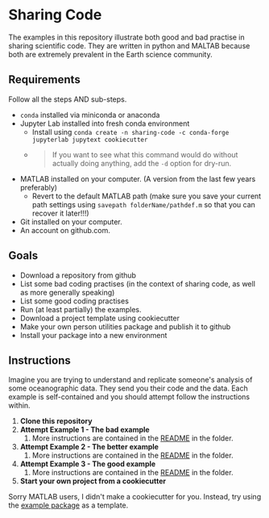 # Sharing Code

The examples in this repository illustrate both good and bad practise in sharing scientific code. They are written in python and MALTAB because both are extremely prevalent in the Earth science community.

## Requirements

Follow all the steps AND sub-steps.

* `conda` installed via miniconda or anaconda
* Jupyter Lab installed into fresh conda environment
  * Install using `conda create -n sharing-code -c conda-forge jupyterlab jupytext cookiecutter`
  * > If you want to see what this command would do without actually doing anything, add the `-d` option for dry-run.
* MATLAB installed on your computer. (A version from the last few years preferably)
  * Revert to the default MATLAB path (make sure you save your current path settings using `savepath folderName/pathdef.m` so that you can recover it later!!!)
* Git installed on your computer.
* An account on github.com.

## Goals

* Download a repository from github
* List some bad coding practises (in the context of sharing code, as well as more generally speaking)
* List some good coding practises
* Run (at least partially) the examples.
* Download a project template using cookiecutter
* Make your own person utilities package and publish it to github
* Install your package into a new environment

## Instructions

Imagine you are trying to understand and replicate someone's analysis of some oceanographic data. They send you their code and the data. Each example is self-contained and you should attempt follow the instructions within.

1) **Clone this repository**
1) **Attempt Example 1 - The bad example**
    1) More instructions are contained in the [README](bad_example/README.md) in the folder.
1) **Attempt Example 2 - The better example**
    1) More instructions are contained in the [README](better_example/README.md) in the folder.
1) **Attempt Example 3 - The good example**
    1) More instructions are contained in the [README](good_example/README.md) in the folder.
1) **Start your own project from a cookiecutter**

Sorry MATLAB users, I didn't make a cookiecutter for you. Instead, try using the [example package](https://github.com/jessecusack/example_matlab_toolbox) as a template.
